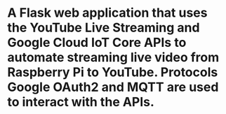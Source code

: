 # A Flask web application that uses the YouTube Live Streaming and Google Cloud IoT Core APIs to automate streaming live video from Raspberry Pi to YouTube. Protocols Google OAuth2 and MQTT are used to interact with the APIs.

